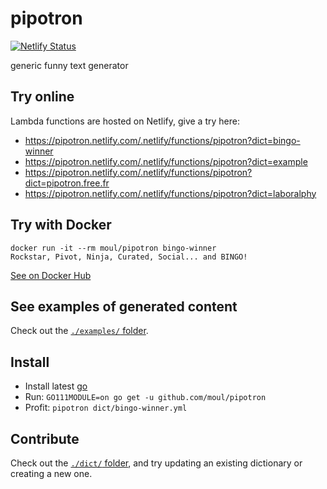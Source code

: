 # pipotron

[![Netlify Status](https://api.netlify.com/api/v1/badges/6013d277-e47f-47bc-83a3-ddc9ab5dad62/deploy-status)](https://app.netlify.com/sites/pipotron/deploys)

generic funny text generator

## Try online

Lambda functions are hosted on Netlify, give a try here:

* https://pipotron.netlify.com/.netlify/functions/pipotron?dict=bingo-winner
* https://pipotron.netlify.com/.netlify/functions/pipotron?dict=example
* https://pipotron.netlify.com/.netlify/functions/pipotron?dict=pipotron.free.fr
* https://pipotron.netlify.com/.netlify/functions/pipotron?dict=laboralphy

## Try with Docker

```console
docker run -it --rm moul/pipotron bingo-winner
Rockstar, Pivot, Ninja, Curated, Social... and BINGO!
```

[See on Docker Hub](https://hub.docker.com/r/moul/pipotron)

## See examples of generated content

Check out the [`./examples/` folder](./examples).

## Install

* Install latest [go](https://golang.org)
* Run: `GO111MODULE=on go get -u github.com/moul/pipotron`
* Profit: `pipotron dict/bingo-winner.yml`

## Contribute

Check out the [`./dict/` folder](./dict), and try updating an existing dictionary or creating a new one.
